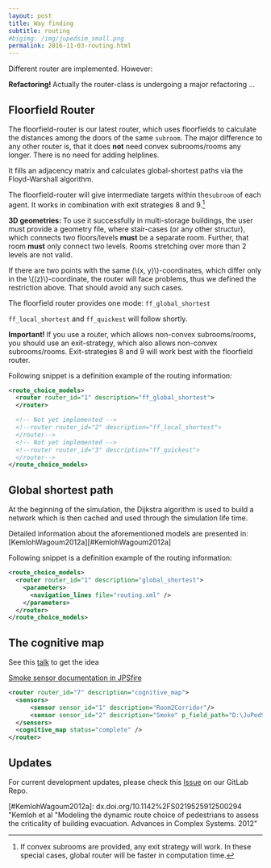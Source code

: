 ```yaml
---
layout: post
title: Way finding
subtitle: routing
#bigimg: /img/jupedsim_small.png
permalink: 2016-11-03-routing.html
---
```




Different router are implemented. However: 

<div class="alert alert-danger">
  <strong>Refactoring! </strong>Actually the router-class is undergoing a major refactoring ...
</div>



## Floorfield Router

The floorfield-router is our latest router, which uses floorfields 
to calculate the distances among the doors of the same `subroom`. 
The major difference to any other router is, that it does __not__ 
need convex subrooms/rooms any longer. There is no need for adding 
helplines.

It fills an adjacency matrix and calculates global-shortest paths via the
Floyd-Warshall algorithm.

The floorfield-router will give intermediate targets within the`subroom`
of each agent. It works in combination with exit strategies 8 and 9.[^1] 


<div class="alert alert-info">
  <strong>3D geometries:  </strong> To use it successfully in multi-storage buildings, the user must provide 
a geometry file, where stair-cases (or any other structur), which connects 
two floors/levels <b>must</b> be a separate room. Further, that room 
<b>must</b> only connect two levels. Rooms stretching over more than 
2 levels are not valid.
</div>


If there are two points with the same (\\(x, y)\\)-coordinates, which differ 
only in the \\((z)\\)-coordinate, the router will face problems, thus we defined 
the restriction above. That should avoid any such cases.

The floorfield router provides one mode: ```ff_global_shortest```

```ff_local_shortest``` and ```ff_quickest``` will follow shortly.

<div class="alert alert-info">
  <strong>Important! </strong>If you use a router, which allows non-convex subrooms/rooms, you should use an exit-strategy, 
which also allows non-convex subrooms/rooms. 
Exit-strategies 8 and 9 will work best with the floorfield router.
</div>


Following snippet is a definition example of the routing information:

```xml
<route_choice_models>
  <router router_id="1" description="ff_global_shortest">
  </router>

  <!-- Not yet implemented -->
  <!--router router_id="2" description="ff_local_shortest">
  </router--> 
  <!-- Not yet implemented -->
  <!--router router_id="3" description="ff_quickest">
  </router-->
</route_choice_models>
```

## Global shortest path

At the beginning of the simulation, the Dijkstra algorithm is used to
build a network which is then cached and used through the simulation
life time.

Detailed information about the aforementioned models
are presented in: [KemlohWagoum2012a][#KemlohWagoum2012a]

Following snippet is a definition example of the routing information:

```xml
<route_choice_models>
  <router router_id="1" description="global_shortest">
    <parameters>
      <navigation_lines file="routing.xml" />
    </parameters>
  </router>
</route_choice_models>
```

## The cognitive map
See this [talk](http://www.citg.tudelft.nl/fileadmin/Faculteit/CiTG/Over_de_faculteit/Afdelingen/Afdeling_Transport_en_Planning/conference/tgf15/presentations/wednesday/session_a/Andresen_tgf2015.pdf) to get the idea

[Smoke sensor documentation in JPSfire](https://cst.version.fz-juelich.de/jupedsim/JPSfire)

```xml
<router router_id="7" description="cognitive_map">
  <sensors>
      <sensor sensor_id="1" description="Room2Corridor"/>
      <sensor sensor_id="2" description="Smoke" p_field_path="D:\JuPedSim\jpscore\inputfiles\cognitive_map\pFields\" update_time="30" final_time="300"/>
  </sensors>
  <cognitive_map status="complete" />
</router>
```

## Updates
For current development updates, please check this [Issue](https://cst.version.fz-juelich.de/jupedsim/jpscore/issues/127) on our GitLab Repo.


[^1]: If convex subrooms are provided, any exit strategy will work. 
      In these special cases, global router will be faster in computation time.


[#KemlohWagoum2012a]: dx.doi.org/10.1142%2FS0219525912500294 "Kemloh et al "Modeling the dynamic route choice of pedestrians to assess the criticality of building evacuation. Advances in Complex Systems. 2012"

